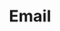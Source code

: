 ---
title: "Email"
linkTitle: "Email"
description: "Data types used for working with emails and connecting to SMTP servers."
weight: 1
---
